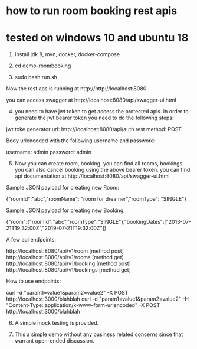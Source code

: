 # how to run room booking rest apis 
# tested on windows 10 and ubuntu 18

1. install jdk 8, mvn, docker, docker-compose

2. cd demo-roombooking

3. sudo bash run.sh

Now the rest aps is running at http://http://localhost:8080

you can access swagger at http://localhost:8080/api/swagger-ui.html

4. you need to have jwt token to get access the protected apis. 
In order to generate the jwt bearer token you need to do the following steps: 

jwt toke generator url:
  http://localhost:8080/api/auth
rest method: 
  POST

Body urlencoded with the following username and password:
  
username: admin
password: admin

5. Now you can create room, booking. you can find all rooms, bookings. you can also cancel booking using the above bearer token.
you can find api documentation at http://localhost:8080/api/swagger-ui.html

Sample JSON payload for creating new Room:

   {"roomId":"abc","roomName": "room for dreamer","roomType": "SINGLE"}

Sample JSON payload for creating new Booking:

   {"room":{"roomId":"abc","roomType":"SINGLE"},"bookingDates":["2013-07-21T19:32:00Z","2019-07-21T19:32:00Z"]}

A few api endpoints:

  http://localhost:8080/api/v1/room       [method post]
  http://localhost:8080/api/v1/rooms      [method get]  
  http://localhost:8080/api/v1/booking    [method post]
  http://localhost:8080/api/v1/bookings   [method get]

How to use endpoints:

curl -d "param1=value1&param2=value2" -X POST http://localhost:3000/blahblah
curl -d "param1=value1&param2=value2" -H "Content-Type: application/x-www-form-urlencoded" -X POST http://localhost:3000/blahblah


6. A simple mock testing is provided.

7. This a simple demo without any business related concerns since that warrant open-ended discussion. 

